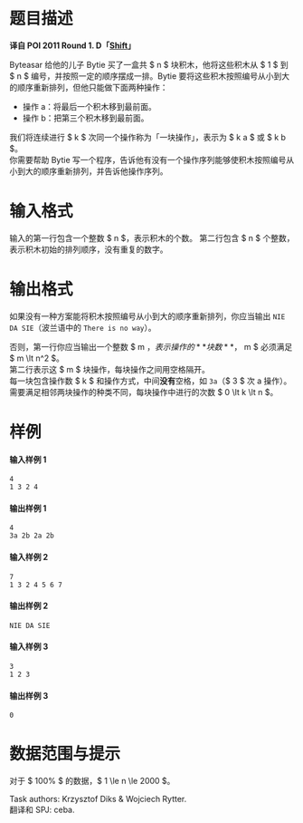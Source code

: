 
# 题目描述

**译自 POI 2011 Round 1. D「[Shift](https://szkopul.edu.pl/problemset/problem/n6S4y9QrbGqYUz64e2O-OV7D/site/?key=statement)」**

Byteasar 给他的儿子 Bytie 买了一盒共 $ n $ 块积木，他将这些积木从 $ 1 $ 到 $ n $ 编号，并按照一定的顺序摆成一排。Bytie 要将这些积木按照编号从小到大的顺序重新排列，但他只能做下面两种操作：

* 操作 a：将最后一个积木移到最前面。
* 操作 b：把第三个积木移到最前面。

我们将连续进行 $ k $ 次同一个操作称为「一块操作」，表示为 $ k a $ 或 $ k b $。  
你需要帮助 Bytie 写一个程序，告诉他有没有一个操作序列能够使积木按照编号从小到大的顺序重新排列，并告诉他操作序列。


# 输入格式

输入的第一行包含一个整数 $ n $，表示积木的个数。
第二行包含 $ n $ 个整数，表示积木初始的排列顺序，没有重复的数字。


# 输出格式

如果没有一种方案能将积木按照编号从小到大的顺序重新排列，你应当输出 `NIE DA SIE`（波兰语中的 `There is no way`）。

否则，第一行你应当输出一个整数 $ m $，表示操作的**块数**，$ m $ 必须满足 $ m \lt n^2 $。  
第二行表示这 $ m $ 块操作，每块操作之间用空格隔开。  
每一块包含操作数 $ k $ 和操作方式，中间**没有**空格，如 `3a`（$ 3 $ 次 a 操作）。  
需要满足相邻两块操作的种类不同，每块操作中进行的次数 $ 0 \lt k \lt n $。


# 样例

#### 输入样例 1
```plain
4
1 3 2 4
```

#### 输出样例 1
```plain
4
3a 2b 2a 2b
```
#### 输入样例 2
```plain
7
1 3 2 4 5 6 7
```

#### 输出样例 2
```plain
NIE DA SIE
```
#### 输入样例 3
```plain
3
1 2 3
```
#### 输出样例 3
```plain
0
```


# 数据范围与提示

对于 $ 100\% $ 的数据，$ 1 \le n \le 2000 $。

Task authors: Krzysztof Diks & Wojciech Rytter.  
翻译和 SPJ: ceba.


